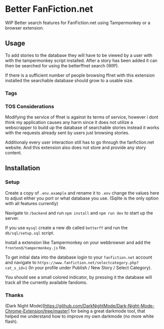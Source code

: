 # Better FanFiction.net

WIP Better search features for FanFiction.net using Tampermonkey or a browser extension.

## Usage

To add stories to the database they will have to be viewed by a user with with the tampermonkey script installed. After a story has been added it can then be searched for using the betterffnet search (WIP).

If there is a sufficient number of people browsing ffnet with this extension installed the searchable database should grow to a usable size.

### Tags

### TOS Considerations

Modifying the service of ffnet is against its terms of service, however i dont think my application causes any harm since it does not utilize a webscrapper to build up the database of searchable stories instead it works with the requests already sent by users just browsing stories.

Additionaly every user interaction still has to go through the fanfiction.net website. And this extension also does not store and provide any story content.

## Installation

### Setup

Create a copy of `.env.example` and rename it to `.env` change the values here to adjust either you port or what database you use.
(Sqlite is the only option with all features currently)

Navigate to `/backend` and run `npm install` and `npm run dev` to start up the server.

If you use `mysql` create a new db called `betterff` and run the `db/sql/setup.sql` script.

Install a extension like Tampermonkey on your webbrowser and add the `frontend/tampermonkey.js` file.

To get initial data into the database login to your `fanfiction.net` account and navigate to `https://www.fanfiction.net/selectcategory.php?cat_s_id=1` (In your profile under Publish / New Story / Select Category).

You should see a small colored indicator, by pressing it the database will track all the currently available fandoms.

### Thanks

(Dark Night Mode)[https://github.com/DarkNightMode/Dark-Night-Mode-Chrome-Extension/tree/master] for being a great darkmode tool, that helped me understand how to improve my own darkmode (no more white flash).